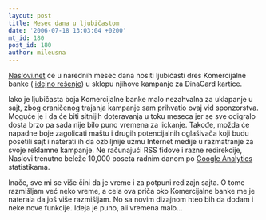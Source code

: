 ```yaml
---
layout: post
title: Mesec dana u ljubičastom
date: '2006-07-18 13:03:04 +0200'
mt_id: 180
post_id: 180
author: mileusna
---
```

[Naslovi.net](http://www.naslovi.net/) će u narednih mesec dana nositi ljubičasti dres Komercijalne banke ( [idejno rešenje](http://www.naslovi.net/images/kom.png)) u sklopu njihove kampanje za DinaCard kartice.

Iako je ljubičasta boja Komercijalne banke malo nezahvalna za uklapanje u sajt, zbog oraničenog trajanja kampanje sam prihvatio ovaj vid sponzorstva. Moguće je i da će biti sitnijih doteravanja u toku meseca jer se sve odigralo dosta brzo pa sada nije bilo puno vremena za lickanje. Takođe, možda će napadne boje zagolicati maštu i drugih potencijalnih oglašivača koji budu posetili sajt i naterati ih da ozbiljnije uzmu Internet medije u razmatranje za svoje reklamne kampanje. Ne računajući RSS fidove i razne redirekcije, Naslovi trenutno beleže 10,000 poseta radnim danom po [Google Analytics](http://www.google.com/analytics/) statistikama.

Inače, sve mi se više čini da je vreme i za potpuni redizajn sajta. O tome razmišljam već neko vreme, a cela ova priča oko Komercijalne banke me je naterala da još više razmišljam. No sa novim dizajnom hteo bih da dodam i neke nove funkcije. Ideja je puno, ali vremena malo...

